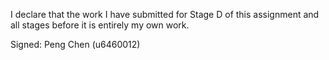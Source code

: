 I declare that the work I have submitted for Stage D of this assignment and all stages before it is entirely my own work.

Signed: Peng Chen (u6460012)
